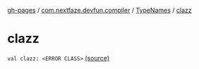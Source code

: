 [gh-pages](../../index.md) / [com.nextfaze.devfun.compiler](../index.md) / [TypeNames](index.md) / [clazz](./clazz.md)

# clazz

`val clazz: <ERROR CLASS>` [(source)](https://github.com/NextFaze/dev-fun/tree/master/devfun-compiler/src/main/java/com/nextfaze/devfun/compiler/TypeNames.kt#L11)